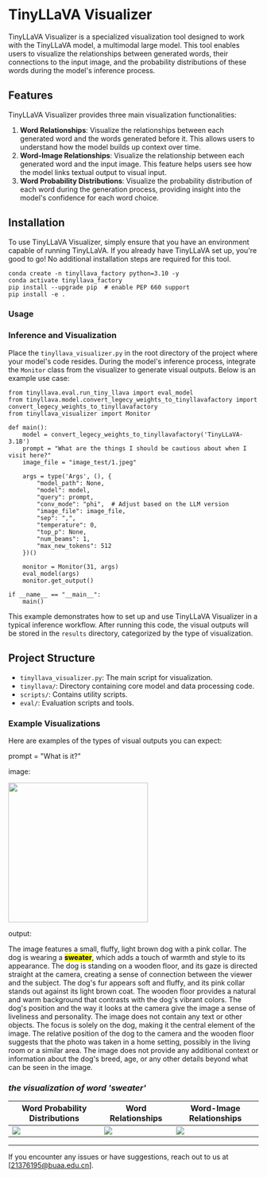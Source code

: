 # TinyLLaVA Visualizer

TinyLLaVA Visualizer is a specialized visualization tool designed to work with the TinyLLaVA model, a multimodal large model. This tool enables users to visualize the relationships between generated words, their connections to the input image, and the probability distributions of these words during the model's inference process.

## Features

TinyLLaVA Visualizer provides three main visualization functionalities:

1. **Word Relationships**: Visualize the relationships between each generated word and the words generated before it. This allows users to understand how the model builds up context over time.
2. **Word-Image Relationships**: Visualize the relationship between each generated word and the input image. This feature helps users see how the model links textual output to visual input.
3. **Word Probability Distributions**: Visualize the probability distribution of each word during the generation process, providing insight into the model's confidence for each word choice.

## Installation

To use TinyLLaVA Visualizer, simply ensure that you have an environment capable of running TinyLLaVA. If you already have TinyLLaVA set up, you're good to go! No additional installation steps are required for this tool.

```
conda create -n tinyllava_factory python=3.10 -y
conda activate tinyllava_factory
pip install --upgrade pip  # enable PEP 660 support
pip install -e .
```

### Usage

### Inference and Visualization

Place the `tinyllava_visualizer.py` in the root directory of the project where your model's code resides. During the model's inference process, integrate the `Monitor` class from the visualizer to generate visual outputs. Below is an example use case:

```
from tinyllava.eval.run_tiny_llava import eval_model
from tinyllava.model.convert_legecy_weights_to_tinyllavafactory import convert_legecy_weights_to_tinyllavafactory
from tinyllava_visualizer import Monitor

def main():
    model = convert_legecy_weights_to_tinyllavafactory('TinyLLaVA-3.1B')
    prompt = "What are the things I should be cautious about when I visit here?"
    image_file = "image_test/1.jpeg"

    args = type('Args', (), {
        "model_path": None,
        "model": model,
        "query": prompt,
        "conv_mode": "phi",  # Adjust based on the LLM version
        "image_file": image_file,
        "sep": ",",
        "temperature": 0,
        "top_p": None,
        "num_beams": 1,
        "max_new_tokens": 512
    })()

    monitor = Monitor(31, args)
    eval_model(args)
    monitor.get_output()

if __name__ == "__main__":
    main()
```

This example demonstrates how to set up and use TinyLLaVA Visualizer in a typical inference workflow. After running this code, the visual outputs will be stored in the `results` directory, categorized by the type of visualization. 

## Project Structure

- `tinyllava_visualizer.py`: The main script for visualization.
- `tinyllava/`: Directory containing core model and data processing code.
- `scripts/`: Contains utility scripts.
- `eval/`: Evaluation scripts and tools.

### Example Visualizations

Here are examples of the types of visual outputs you can expect:

prompt = "What is it?"

image:

<img src="file:///C:/Users/34701/Desktop/2.webp" title="" alt="" width="281">

output:

The image features a small, fluffy, light brown dog with a pink collar. The dog is wearing a **<mark>sweater</mark>**, which adds a touch of warmth and style to its appearance. The dog is standing on a wooden floor, and its gaze is directed straight at the camera, creating a sense of connection between the viewer and the subject. The dog's fur appears soft and fluffy, and its pink collar stands out against its light brown coat. The wooden floor provides a natural and warm background that contrasts with the dog's vibrant colors. The dog's position and the way it looks at the camera give the image a sense of liveliness and personality. The image does not contain any text or other objects. The focus is solely on the dog, making it the central element of the image. The relative position of the dog to the camera and the wooden floor suggests that the photo was taken in a home setting, possibly in the living room or a similar area. The image does not provide any additional context or information about the dog's breed, age, or any other details beyond what can be seen in the image.

### *the visualization of word 'sweater'*

| Word Probability Distributions                               | Word Relationships                                           | Word-Image Relationships                                     |
| ------------------------------------------------------------ | ------------------------------------------------------------ | ------------------------------------------------------------ |
| ![](https://github.com/bb0aed48-a835-463e-89fa-4e304973ab74) | ![](https://github.com/ab7554a1-a704-4175-a20f-1fe37b2f942d) | ![](https://github.com/da66066e-c33a-4749-bf57-9b0d29137f13) |

---

If you encounter any issues or have suggestions, reach out to us at [21376195@buaa.edu.cn].
